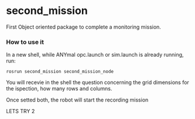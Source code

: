 # second_mission

First Object oriented package to complete a monitoring mission.

### How to use it
In a new shell, while ANYmal opc.launch or sim.launch is already running, run:

``` 
rosrun second_mission second_mission_node
```
You will recevie in the shell the question concerning the grid dimensions for the ispection, how many rows and columns.

Once setted both, the robot will start the recording mission

LETS TRY 2
